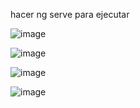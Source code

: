 hacer ng serve para ejecutar

![image](https://user-images.githubusercontent.com/40182294/197393904-1558d001-96b1-4e49-ac6c-3ba14e594133.png)

![image](https://user-images.githubusercontent.com/40182294/197393924-d0be9b35-6e62-4593-b257-da3038f7ceb7.png)

![image](https://user-images.githubusercontent.com/40182294/197393872-62d9d420-6a06-46fd-80c4-fb8e5fc970a4.png)

![image](https://user-images.githubusercontent.com/40182294/197393972-3736c8fa-53c3-4964-a718-8978f1d04eb6.png)
